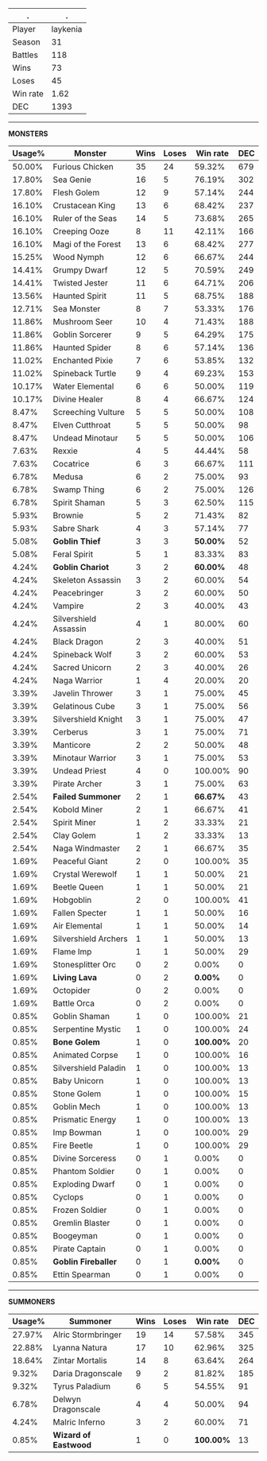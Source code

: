.|.
|-|-
Player|laykenia
Season|31
Battles|118
Wins|73
Loses|45
Win rate|1.62
DEC|1393

---
**MONSTERS**

Usage%|Monster|Wins|Loses|Win rate|DEC|
-|-|-|-|-|-|
50.00%|Furious Chicken|35|24|59.32%|679|
17.80%|Sea Genie|16|5|76.19%|302|
17.80%|Flesh Golem|12|9|57.14%|244|
16.10%|Crustacean King|13|6|68.42%|237|
16.10%|Ruler of the Seas|14|5|73.68%|265|
16.10%|Creeping Ooze|8|11|42.11%|166|
16.10%|Magi of the Forest|13|6|68.42%|277|
15.25%|Wood Nymph|12|6|66.67%|244|
14.41%|Grumpy Dwarf|12|5|70.59%|249|
14.41%|Twisted Jester|11|6|64.71%|206|
13.56%|Haunted Spirit|11|5|68.75%|188|
12.71%|Sea Monster|8|7|53.33%|176|
11.86%|Mushroom Seer|10|4|71.43%|188|
11.86%|Goblin Sorcerer|9|5|64.29%|175|
11.86%|Haunted Spider|8|6|57.14%|136|
11.02%|Enchanted Pixie|7|6|53.85%|132|
11.02%|Spineback Turtle|9|4|69.23%|153|
10.17%|Water Elemental|6|6|50.00%|119|
10.17%|Divine Healer|8|4|66.67%|124|
8.47%|Screeching Vulture|5|5|50.00%|108|
8.47%|Elven Cutthroat|5|5|50.00%|98|
8.47%|Undead Minotaur|5|5|50.00%|106|
7.63%|Rexxie|4|5|44.44%|58|
7.63%|Cocatrice|6|3|66.67%|111|
6.78%|Medusa|6|2|75.00%|93|
6.78%|Swamp Thing|6|2|75.00%|126|
6.78%|Spirit Shaman|5|3|62.50%|115|
5.93%|Brownie|5|2|71.43%|82|
5.93%|Sabre Shark|4|3|57.14%|77|
5.08%|**Goblin Thief**|3|3|**50.00%**|52|
5.08%|Feral Spirit|5|1|83.33%|83|
4.24%|**Goblin Chariot**|3|2|**60.00%**|48|
4.24%|Skeleton Assassin|3|2|60.00%|54|
4.24%|Peacebringer|3|2|60.00%|50|
4.24%|Vampire|2|3|40.00%|43|
4.24%|Silvershield Assassin|4|1|80.00%|60|
4.24%|Black Dragon|2|3|40.00%|51|
4.24%|Spineback Wolf|3|2|60.00%|53|
4.24%|Sacred Unicorn|2|3|40.00%|26|
4.24%|Naga Warrior|1|4|20.00%|20|
3.39%|Javelin Thrower|3|1|75.00%|45|
3.39%|Gelatinous Cube|3|1|75.00%|56|
3.39%|Silvershield Knight|3|1|75.00%|47|
3.39%|Cerberus|3|1|75.00%|71|
3.39%|Manticore|2|2|50.00%|48|
3.39%|Minotaur Warrior|3|1|75.00%|53|
3.39%|Undead Priest|4|0|100.00%|90|
3.39%|Pirate Archer|3|1|75.00%|63|
2.54%|**Failed Summoner**|2|1|**66.67%**|43|
2.54%|Kobold Miner|2|1|66.67%|41|
2.54%|Spirit Miner|1|2|33.33%|21|
2.54%|Clay Golem|1|2|33.33%|13|
2.54%|Naga Windmaster|2|1|66.67%|35|
1.69%|Peaceful Giant|2|0|100.00%|35|
1.69%|Crystal Werewolf|1|1|50.00%|21|
1.69%|Beetle Queen|1|1|50.00%|21|
1.69%|Hobgoblin|2|0|100.00%|41|
1.69%|Fallen Specter|1|1|50.00%|16|
1.69%|Air Elemental|1|1|50.00%|14|
1.69%|Silvershield Archers|1|1|50.00%|13|
1.69%|Flame Imp|1|1|50.00%|29|
1.69%|Stonesplitter Orc|0|2|0.00%|0|
1.69%|**Living Lava**|0|2|**0.00%**|0|
1.69%|Octopider|0|2|0.00%|0|
1.69%|Battle Orca|0|2|0.00%|0|
0.85%|Goblin Shaman|1|0|100.00%|21|
0.85%|Serpentine Mystic|1|0|100.00%|24|
0.85%|**Bone Golem**|1|0|**100.00%**|20|
0.85%|Animated Corpse|1|0|100.00%|16|
0.85%|Silvershield Paladin|1|0|100.00%|13|
0.85%|Baby Unicorn|1|0|100.00%|13|
0.85%|Stone Golem|1|0|100.00%|15|
0.85%|Goblin Mech|1|0|100.00%|13|
0.85%|Prismatic Energy|1|0|100.00%|13|
0.85%|Imp Bowman|1|0|100.00%|29|
0.85%|Fire Beetle|1|0|100.00%|29|
0.85%|Divine Sorceress|0|1|0.00%|0|
0.85%|Phantom Soldier|0|1|0.00%|0|
0.85%|Exploding Dwarf|0|1|0.00%|0|
0.85%|Cyclops|0|1|0.00%|0|
0.85%|Frozen Soldier|0|1|0.00%|0|
0.85%|Gremlin Blaster|0|1|0.00%|0|
0.85%|Boogeyman|0|1|0.00%|0|
0.85%|Pirate Captain|0|1|0.00%|0|
0.85%|**Goblin Fireballer**|0|1|**0.00%**|0|
0.85%|Ettin Spearman|0|1|0.00%|0|

---
**SUMMONERS**

Usage%|Summoner|Wins|Loses|Win rate|DEC|
-|-|-|-|-|-|
27.97%|Alric Stormbringer|19|14|57.58%|345|
22.88%|Lyanna Natura|17|10|62.96%|325|
18.64%|Zintar Mortalis|14|8|63.64%|264|
9.32%|Daria Dragonscale|9|2|81.82%|185|
9.32%|Tyrus Paladium|6|5|54.55%|91|
6.78%|Delwyn Dragonscale|4|4|50.00%|94|
4.24%|Malric Inferno|3|2|60.00%|71|
0.85%|**Wizard of Eastwood**|1|0|**100.00%**|13|
